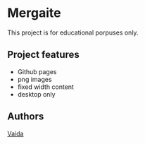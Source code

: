 # Mergaite

This project is for educational porpuses only.

## Project features

- Github pages
- png images
- fixed width content
- desktop only

## Authors

[Vaida](https://github.com/GrossaiteV)